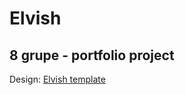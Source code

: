 # Elvish
## 8 grupe - portfolio project

Design: [Elvish template](http://theme.srbthemes.com/elvish/index_6.html)
